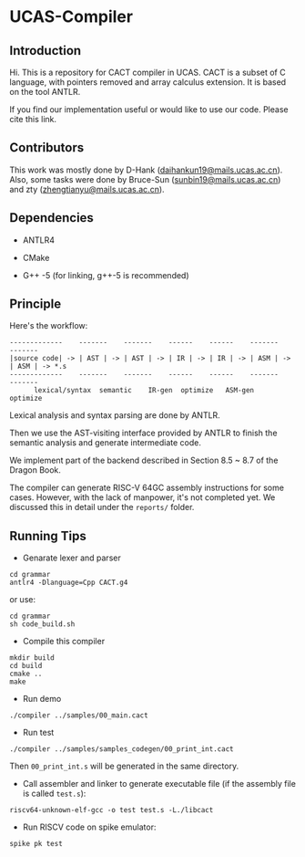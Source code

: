 # UCAS-Compiler

## Introduction

Hi. This is a repository for CACT compiler in UCAS. CACT is a subset of C language, with pointers removed and array calculus extension. It is based on the tool ANTLR.

If you find our implementation useful or would like to use our code. Please cite this link.

## Contributors

This work was mostly done by D-Hank (daihankun19@mails.ucas.ac.cn). Also, some tasks were done by Bruce-Sun (sunbin19@mails.ucas.ac.cn) and zty (zhengtianyu@mails.ucas.ac.cn).

## Dependencies

- ANTLR4

- CMake

- G++ -5 (for linking, g++-5 is recommended)

## Principle

Here's the workflow:

```
-------------    -------    -------    ------    ------    -------    -------
|source code| -> | AST | -> | AST | -> | IR | -> | IR | -> | ASM | -> | ASM | -> *.s
-------------    -------    -------    ------    ------    -------    -------
      lexical/syntax  semantic    IR-gen  optimize   ASM-gen   optimize
```

Lexical analysis and syntax parsing are done by ANTLR.

Then we use the AST-visiting interface provided by ANTLR to finish the semantic analysis and generate intermediate code.

We implement part of the backend described in Section 8.5 ~ 8.7 of the Dragon Book.

The compiler can generate RISC-V 64GC assembly instructions for some cases. However, with the lack of manpower, it's not completed yet. We discussed this in detail under the `reports/` folder.

## Running Tips

- Genarate lexer and parser

```shell
cd grammar
antlr4 -Dlanguage=Cpp CACT.g4
```
or use:
```shell
cd grammar
sh code_build.sh
```

- Compile this compiler

```shell
mkdir build
cd build
cmake ..
make
```

- Run demo

```shell
./compiler ../samples/00_main.cact
```

- Run test

```shell
./compiler ../samples/samples_codegen/00_print_int.cact
```

Then `00_print_int.s` will be generated in the same directory.

- Call assembler and linker to generate executable file (if the assembly file is called `test.s`):

```shell
riscv64-unknown-elf-gcc -o test test.s -L./libcact
```

- Run RISCV code on spike emulator:

```shell
spike pk test
```

